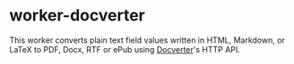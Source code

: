 # worker-docverter

This worker converts plain text field values written in HTML, Markdown, or LaTeX to PDF, Docx, RTF or ePub using [Docverter][docverter]'s HTTP API.

[docverter]: http://www.docverter.com "Docverter"
[docverter-api]: http://www.docverter.com/api.html "Docverter API Documentation"
